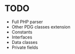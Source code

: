 # TODO

- Full PHP parser
- Other PDG classes extension
- Constants
- Interfaces
- Data classes
- Private fields

